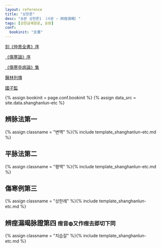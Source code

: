 ```yaml
---
layout: reference
title: "상한론"
desc: "송본 상한론1 〔서문 ∽ 辨痓濕暍〕"
tags: [상한금궤원문, 송본]
conf:
  bookinit: "全書"
---
```




[刻《仲景全書》序]({{site.baseurl}}/reference/Books/Sinipets/조개미_중경전서_서)

[《傷寒論》序]({{site.baseurl}}/reference/Books/Sinipets/임억_상한론_서)

[《傷寒卒病論》集]({{site.baseurl}}/reference/Books/Sinipets/상한잡병론_집론)

[醫林列傳]({{site.baseurl}}/reference/Books/Sinipets/의림열전)

[國子監]({{site.baseurl}}/reference/Books/Sinipets/국자감_상서)


{% assign bookinit = page.conf.bookinit %}
{% assign data_src = site.data.shanghanlun-etc %}

## 辨脉法第一

{% assign classname = "변맥" %}{% include template_shanghanlun-etc.md %}


## 平脉法第二

{% assign classname = "평맥" %}{% include template_shanghanlun-etc.md %}

## 傷寒例第三

{% assign classname = "상한례" %}{% include template_shanghanlun-etc.md %}


## 辨痓濕暍脉證第四 <small>痙音◍又作痙去郢切下同</small>

{% assign classname = "치습갈" %}{% include template_shanghanlun-etc.md %}
